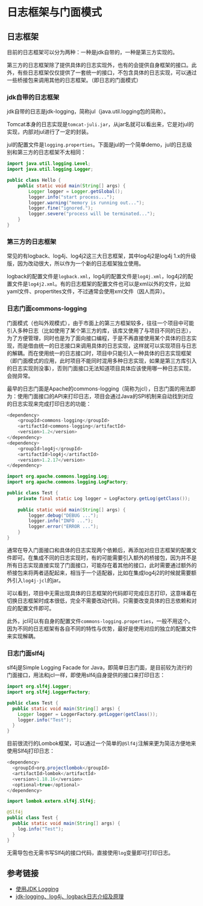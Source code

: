 # 日志框架与门面模式

## 日志框架

目前的日志框架可以分为两种：一种是jdk自带的，一种是第三方实现的。

第三方的日志框架除了提供具体的日志实现外，也有的会提供自身框架的接口。此外，有些日志框架仅仅提供了一套统一的接口，不包含具体的日志实现，可以通过一些桥接包来调用其他的日志框架。（即日志的门面模式）

<!--more-->
### jdk自带的日志框架

jdk自带的日志是jdk-logging，简称jul（java.util.logging包的简称）。

Tomcat本身的日志实现是`tomcat-juli.jar`，从jar名就可以看出来，它是对jul的实现，内部对jul进行了一定的封装。

jul的配置文件是`logging.properties`。下面是jul的一个简单demo，jul的日志级别和第三方的日志框架不太相同：

```java
import java.util.logging.Level;
import java.util.logging.Logger;

public class Hello {
    public static void main(String[] args) {
        Logger logger = Logger.getGlobal();
        logger.info("start process...");
        logger.warning("memory is running out...");
        logger.fine("ignored.");
        logger.severe("process will be terminated...");
    }
}
```

### 第三方的日志框架

常见的有logback、log4j、log4j2这三大日志框架，其中log4j2是log4j 1.x的升级版，因为改动很大，所以作为一个新的日志框架独立使用。

logback的配置文件是`logback.xml`，log4j的配置文件是`log4j.xml`，log4j2的配置文件是`log4j2.xml`。有的日志框架的配置文件也可以是xml以外的文件，比如yaml文件、propertites文件，不过通常会使用xml文件（因人而异）。

### 日志门面commons-logging

门面模式（也叫外观模式），由于市面上的第三方框架较多，往往一个项目中可能引入多种日志（比如使用了某个第三方的库，该库又使用了与项目不同的日志），为了方便管理，同时也是为了面向接口编程，于是不再直接使用某个具体的日志实现，而是借由统一的日志接口来调用具体的日志实现，这样就可以实现项目与日志的解耦。而在使用统一的日志接口时，项目中只能引入一种具体的日志实现框架（即门面模式的应用，此时项目不能同时混用多种日志实现，如果是第三方库引入的日志实现则没事），否则门面接口无法知道项目具体应该使用哪一种日志实现，会抛异常。

最早的日志门面是Apache的commons-logging（简称为jcl），日志门面的用法即为：使用门面接口的API来打印日志，项目会通过Java的SPI机制来自动找到对应的日志实现来完成打印日志的功能：

```java
<dependency>
	<groupId>commons-logging</groupId>
	<artifactId>commons-logging</artifactId>
	<version>1.2</version>
</dependency>
<dependency>
	<groupId>log4j</groupId>
	<artifactId>log4j</artifactId>
	<version>1.2.17</version>
</dependency>

import org.apache.commons.logging.Log;
import org.apache.commons.logging.LogFactory;

public class Test {
	private final static Log logger = LogFactory.getLog(getClass());
 
	public static void main(String[] args) {
		logger.debug("DEBUG ...");
		logger.info("INFO ...");
		logger.error("ERROR ...");
	}
}
```

通常在导入门面接口和具体的日志实现两个依赖后，再添加对应日志框架的配置文件即可。在集成不同的日志实现时，有的可能需要引入额外的桥接包，因为并不是所有日志实现直接实现了门面接口，可能存在着其他的接口，此时需要通过额外的桥接包来将两者适配起来，相当于一个适配器，比如在集成log4j2的时候就需要额外引入`log4j-jcl`的jar。

可以看到，项目中无需出现具体的日志框架的代码即可完成日志打印，这意味着在切换日志框架时成本很低，完全不需要改动代码，只需要改变具体的日志依赖和对应的配置文件即可。

此外，jcl可以有自身的配置文件`commons-logging.properties`，一般不用这个。因为不同的日志框架有各自不同的特性与优势，最好是使用对应的独立的配置文件来实现解耦。

### 日志门面slf4j

slf4j是Simple Logging Facade for Java，即简单日志门面，是目前较为流行的门面接口，用法和jcl一样，即使用slf4j自身提供的接口来打印日志：

```java
import org.slf4j.Logger;
import org.slf4j.LoggerFactory;

public class Test {
  public static void main(String[] args) {
    Logger logger = LoggerFactory.getLogger(getClass());
    logger.info("Test");
  }
}
```

目前很流行的Lombok框架，可以通过一个简单的`@Slf4j`注解来更为简洁方便地来使用Slf4j打印日志：

```java
<dependency>
  <groupId>org.projectlombok</groupId>
  <artifactId>lombok</artifactId>
  <version>1.18.16</version>
  <optional>true</optional>
</dependency>

import lombok.extern.slf4j.Slf4j;

@Slf4j
public class Test {
  public static void main(String[] args) {
    log.info("Test");
  }
}
```

无需导包也无需书写Slf4j的接口代码，直接使用`log`变量即可打印日志。

## 参考链接
  
* [使用JDK Logging](https://www.liaoxuefeng.com/wiki/1252599548343744/1264738568571776)
* [jdk-logging、log4j、logback日志介绍及原理](https://my.oschina.net/pingpangkuangmo/blog/406618)